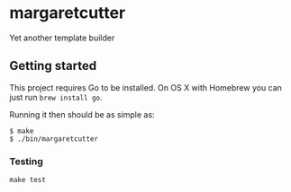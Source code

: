 # margaretcutter

Yet another template builder

## Getting started

This project requires Go to be installed. On OS X with Homebrew you can just run `brew install go`.

Running it then should be as simple as:

```console
$ make
$ ./bin/margaretcutter
```

### Testing

``make test``